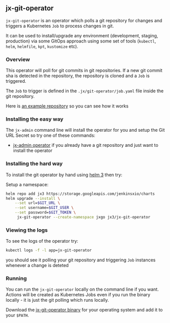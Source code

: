 ## jx-git-operator

`jx-git-operator` is an operator which polls a git repository for changes and triggers a Kubernetes `Job` to process changes in git.

It can be used to install/upgrade any environment (development, staging, production) via some GitOps approach using some set of tools (`kubectl`, `helm`, `helmfile`, `kpt`, `kustomize` etc).


### Overview

This operator will poll for git commits in git repositories. If a new git commit sha is detected in the repository, the repository is cloned and a `Job` is triggered.

The `Job` to trigger is defined in the `.jx/git-operator/job.yaml` file inside the git repository.

Here is [an example repository](https://github.com/jenkins-x/jx3-boot-config/tree/master/.jx/git-operator) so you can see how it works

### Installing the easy way

The `jx-admin` command line will install the operator for you and setup the Git URL Secret so try one of these commands:

* [jx-admin operator](https://github.com/jenkins-x/jx-admin/blob/master/docs/cmd/jx-admin_operator.md) if you already have a git repository and just want to install the operator


### Installing the hard way

To install the git operator by hand using [helm 3](https://helm.sh/) then try:

Setup a namespace:

```bash 
helm repo add jx3 https://storage.googleapis.com/jenkinsxio/charts
helm upgrade --install \
    --set url=$GIT_URL \
    --set username=$GIT_USER \
    --set password=$GIT_TOKEN \
     jx-git-operator --create-namespace jxgo jx3/jx-git-operator
```

### Viewing the logs

To see the logs of the operator try:


```bash
kubectl logs -f -l app=jx-git-operator
```    

you should see it polling your git repository and triggering `Job` instances whenever a change is deteted


### Running 

You can run the `jx-git-operator` locally on the command line if you want. Actions will be created as Kubernetes Jobs even if you run the binary locally - it is just the git polling which runs locally.

Download the [jx-git-operator binary](https://github.com/jenkins-x/jx-git-operator/releases) for your operating system and add it to your `$PATH`.
